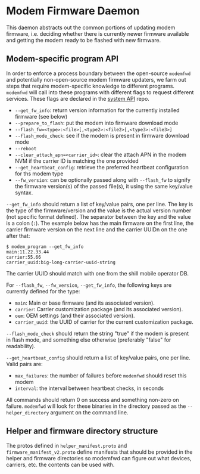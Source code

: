 # Modem Firmware Daemon

This daemon abstracts out the common portions of updating modem firmware, i.e.
deciding whether there is currently newer firmware available and getting the
modem ready to be flashed with new firmware.

## Modem-specific program API

In order to enforce a process boundary between the open-source `modemfwd` and
potentially non-open-source modem firmware updaters, we farm out steps that
require modem-specific knowledge to different programs. `modemfwd` will call
into these programs with different flags to request different services. These
flags are declared in the [system API] repo.

* `--get_fw_info`: return version information for the currently installed
  firmware (see below)
* `--prepare_to_flash`: put the modem into firmware download mode
* `--flash_fw=<type>:<file>[,<type2>:<file2>[,<type3>:<file3>]`
* `--flash_mode_check`: see if the modem is present in firmware download mode
* `--reboot`
* `--clear_attach_apn=<carrier_id>`: clear the attach APN in the modem NVM if
  the carrier ID is matching the one provided
* `--get_heartbeat_config`: retrieve the preferred heartbeat configuration for
  ths modem type
* `--fw_version`: can be optionally passed along with `--flash_fw` to signify
  the firmware version(s) of the passed file(s), it using the same key/value
  syntax.

`--get_fw_info` should return a list of key/value pairs, one per line. The key
is the type of the firmware/version and the value is the actual version number
(not specific format defined). The separator between the key and the value is
a colon (`:`). The example below has the main firmware on the first line, the
carrier firmware version on the next line and the carrier UUIDn on the one after
that:

```
$ modem_program --get_fw_info
main:11.22.33.44
carrier:55.66
carrier_uuid:big-long-carrier-uuid-string
```

The carrier UUID should match with one from the shill mobile operator DB.

For `--flash_fw`, `--fw_version`, `--get_fw_info`, the following keys are
currently defined for the type:
* `main`: Main or base firmware (and its associated version).
* `carrier`: Carrier customization package (and its associated version).
* `oem`: OEM settings (and their associated version).
* `carrier_uuid`: the UUID of carrier for the current customization package.

`--flash_mode_check` should return the string "true" if the modem is present
in flash mode, and something else otherwise (preferably "false" for
readability).

`--get_heartbeat_config` should return a list of key/value pairs, one per line.
Valid pairs are:
* `max_failures`: the number of failures before `modemfwd` should reset this
  modem
* `interval`: the interval between heartbeat checks, in seconds

All commands should return 0 on success and something non-zero on failure.
`modemfwd` will look for these binaries in the directory passed as the
`--helper_directory` argument on the command line.

## Helper and firmware directory structure

The protos defined in `helper_manifest.proto` and `firmware_manifest_v2.proto`
define manifests that should be provided in the helper and firmware directories
so modemfwd can figure out what devices, carriers, etc. the contents can be
used with.

[system API]: https://chromium.googlesource.com/chromiumos/platform/system_api/+/HEAD/switches/modemfwd_switches.h
